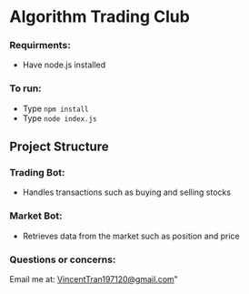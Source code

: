 # Algorithm Trading Club 

### Requirments: <br>
- Have node.js installed <br>

### To run: <br>
- Type ```npm install``` <br>
- Type ```node index.js```

## Project Structure 

### Trading Bot: <br>
- Handles transactions such as buying and selling stocks <br>

### Market Bot: <br>
- Retrieves data from the market such as position and price <br>

### Questions or concerns: <br>
Email me at: VincentTran197120@gmail.com"
